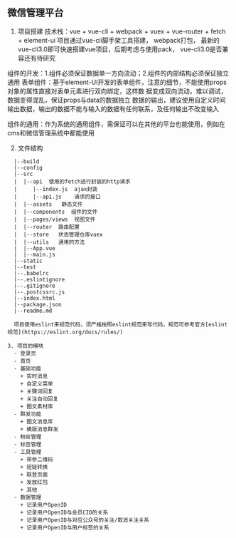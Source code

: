 ## 微信管理平台
1. 项目搭建
  技术栈：vue + vue-cli + webpack + vuex + vue-router + fetch + element-ui
    项目通过vue-cli脚手架工具搭建， webpack打包， 最新的vue-cli3.0即可快速搭建vue项目，后期考虑与使用pack，
  vue-cli3.0是否兼容还有待研究

  组件的开发：1.组件必须保证数据单一方向流动；2.组件的内部结构必须保证独立通用
  表单组件：基于element-UI开发的表单组件，注意的细节，不能使用props对象的属性直接对表单元素进行双向绑定，这样数
  据变成双向流动，难以调试，数据变得混乱，保证props与data的数据独立
  数据的输出，建议使用自定义时间输出数据，输出的数据不能与输入的数据有任何联系，及任何输出不改变输入

  组件的通用：作为系统的通用组件，需保证可以在其他的平台也能使用，例如在cms和微信管理系统中都能使用

2. 文件结构
```
  |--build
  |--config
  |--src  
  |  |--api  使用的fetch进行封装的http请求
  |     |--index.js  ajax封装
  |     |--api.js    请求的接口
  |  |--assets   静态文件
  |  |--components  组件的文件
  |  |--pages/views  视图文件
  |  |--router  路由配置
  |  |--store   状态管理仓库vuex
  |  |--utils   通用的方法
  |  |--App.vue
  |  |--main.js 
  |--static
  |--test
  |--.babelrc
  |--.eslintignore
  |--.gitignore
  |--.postcssrc.js
  |--index.html
  |--package.json
  |--readme.md

  项目使用eslint来规范代码，须严格按照eslint规范来写代码，规范可参考官方[eslint规范](https://eslint.org/docs/rules/)

3. 项目的模块
  - 登录页
  - 首页
  - 基础功能
    + 实时消息
    + 自定义菜单
    + 关键词回复
    + 关注自动回复
    + 图文素材库
  - 群发功能
    + 图文消息库
    + 模版消息群发
  - 粉丝管理
  - 标签管理
  - 工具管理
    + 带参二维码
    + 短链转换
    + 联登页面
    + 发放红包
    + 其他
  - 数据管理
    + 记录用户OpenID
    + 记录用户OpenID与会员CID的关系
    + 记录用户OpenID与对应公众号的关注/取消关注关系
    + 记录用户OpenID与用户标签的关系
